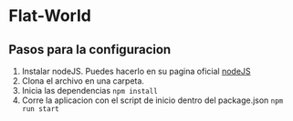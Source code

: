 # Flat-World

## Pasos para la configuracion

1. Instalar nodeJS. Puedes hacerlo en su pagina oficial [nodeJS](https://nodejs.org/en)
2. Clona el archivo en una carpeta.
3. Inicia las dependencias
   `npm install`
4. Corre la aplicacion con el script de inicio dentro del package.json
   `npm run start`
